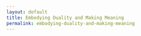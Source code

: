 ```yaml
---
layout: default
title: Embodying Duality and Making Meaning
permalink: embodying-duality-and-making-meaning
---
```

<!-- Add an essay or interpretive material below this line,
using HTML or markdown.  Do not modify this file above this line -->
